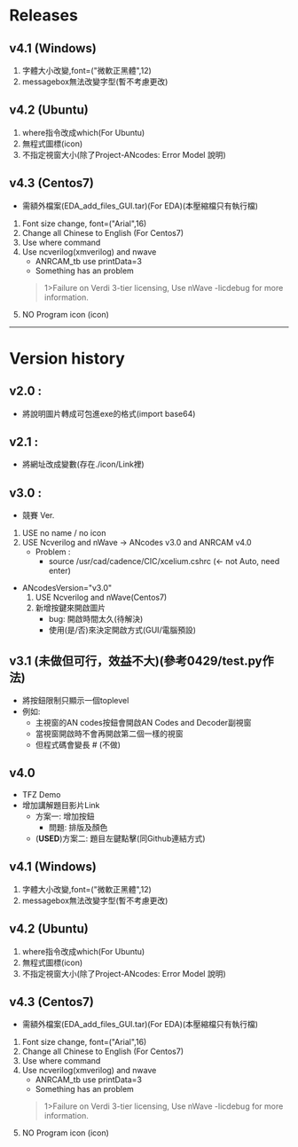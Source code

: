 # Releases

## v4.1 (Windows)
1. 字體大小改變,font=("微軟正黑體",12)
2. messagebox無法改變字型(暫不考慮更改)

## v4.2 (Ubuntu)
1. where指令改成which(For Ubuntu)
2. 無程式圖標(icon)
3. 不指定視窗大小(除了Project-ANcodes: Error Model 說明)

## v4.3 (Centos7)
* 需額外檔案(EDA_add_files_GUI.tar)(For EDA)(本壓縮檔只有執行檔)
1. Font size change, font=("Arial",16)
2. Change all Chinese to English (For Centos7)
3. Use where command
4. Use ncverilog(xmverilog) and nwave
	* ANRCAM_tb use printData=3
	* Something has an problem
	> 1>Failure on Verdi 3-tier licensing, Use nWave -licdebug for more information.
5. NO Program icon (icon)

---
# Version history

## v2.0 : 
* 將說明圖片轉成可包進exe的格式(import base64)

## v2.1 : 
* 將網址改成變數(存在./icon/Link裡)

## v3.0 :
* 競賽 Ver.
1. USE no name / no icon 
2. USE Ncverilog and nWave -> ANcodes v3.0 and ANRCAM v4.0
	* Problem :
		*  source /usr/cad/cadence/CIC/xcelium.cshrc (<- not Auto, need enter)
* ANcodesVersion="v3.0"
	1. USE Ncverilog and nWave(Centos7)
	2. 新增按鍵來開啟圖片
		* bug: 開啟時間太久(待解決)
		* 使用(是/否)來決定開啟方式(GUI/電腦預設)

## v3.1 (未做但可行，效益不大)(參考0429/test.py作法)
* 將按鈕限制只顯示一個toplevel
* 例如:
	* 主視窗的AN codes按鈕會開啟AN Codes and Decoder副視窗
	* 當視窗開啟時不會再開啟第二個一樣的視窗
	* 但程式碼會變長 # (不做)

## v4.0
* TFZ Demo
* 增加講解題目影片Link
	* 方案一: 增加按鈕
		* 問題: 排版及顏色
	* (**USED**)方案二: 題目左鍵點擊(同Github連結方式)

## v4.1 (Windows)
1. 字體大小改變,font=("微軟正黑體",12)
2. messagebox無法改變字型(暫不考慮更改)

## v4.2 (Ubuntu)
1. where指令改成which(For Ubuntu)
2. 無程式圖標(icon)
3. 不指定視窗大小(除了Project-ANcodes: Error Model 說明)

## v4.3 (Centos7)
* 需額外檔案(EDA_add_files_GUI.tar)(For EDA)(本壓縮檔只有執行檔)
1. Font size change, font=("Arial",16)
2. Change all Chinese to English (For Centos7)
3. Use where command
4. Use ncverilog(xmverilog) and nwave
	* ANRCAM_tb use printData=3
	* Something has an problem
	> 1>Failure on Verdi 3-tier licensing, Use nWave -licdebug for more information.
5. NO Program icon (icon)

